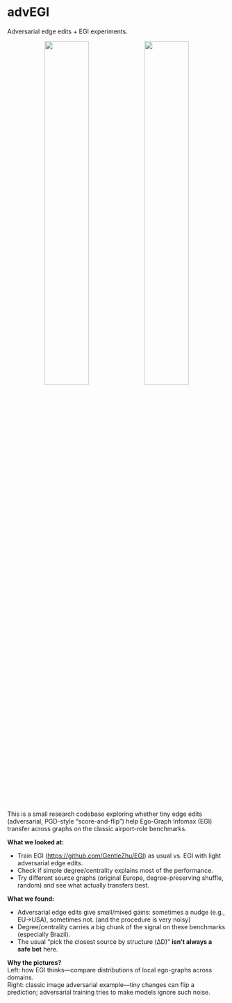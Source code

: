 # advEGI
Adversarial edge edits + EGI experiments.

<p align="center">
  <img src="https://github.com/user-attachments/assets/9b78334f-000a-4e9c-aaef-e1adfe071fe7" width="45%" />
  <img src="https://github.com/user-attachments/assets/43e35201-c0b6-4796-8cdd-21f50afba27c" width="45%" />
</p>



 This is a small research codebase exploring whether tiny edge edits (adversarial, PGD-style “score-and-flip”) help Ego-Graph Infomax (EGI) transfer across graphs on the classic airport-role benchmarks.

**What we looked at:**
- Train EGI (https://github.com/GentleZhu/EGI) as usual vs. EGI with light adversarial edge edits.
- Check if simple degree/centrality explains most of the performance.
- Try different source graphs (original Europe, degree-preserving shuffle, random) and see what actually transfers best.

**What we found:**
- Adversarial edge edits give small/mixed gains: sometimes a nudge (e.g., EU→USA), sometimes not. (and the procedure is very noisy)
- Degree/centrality carries a big chunk of the signal on these benchmarks (especially Brazil).
- The usual “pick the closest source by structure (ΔD)” **isn’t always a safe bet** here.

**Why the pictures?**  
Left: how EGI thinks—compare distributions of local ego-graphs across domains.  
Right: classic image adversarial example—tiny changes can flip a prediction; adversarial training tries to make models ignore such noise.

